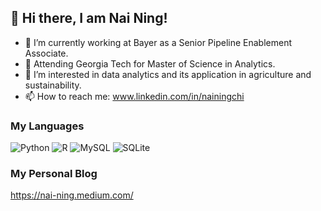 ## 👋 Hi there, I am Nai Ning!

- 🌱 I’m currently working at Bayer as a Senior Pipeline Enablement Associate.
- 📖 Attending Georgia Tech for Master of Science in Analytics.
- 👀 I’m interested in data analytics and its application in agriculture and sustainability.
- 📫 How to reach me: www.linkedin.com/in/nainingchi

### My Languages 
![Python](https://img.shields.io/badge/python-3670A0?style=for-the-badge&logo=python&logoColor=ffdd54)	![R](https://img.shields.io/badge/r-%23276DC3.svg?style=for-the-badge&logo=r&logoColor=white)
![MySQL](https://img.shields.io/badge/mysql-4479A1.svg?style=for-the-badge&logo=mysql&logoColor=white) ![SQLite](https://img.shields.io/badge/sqlite-%2307405e.svg?style=for-the-badge&logo=sqlite&logoColor=white)

### My Personal Blog
https://nai-ning.medium.com/

<!---
nainingchi/nainingchi is a ✨ special ✨ repository because its `README.md` (this file) appears on your GitHub profile.
You can click the Preview link to take a look at your changes.
--->
